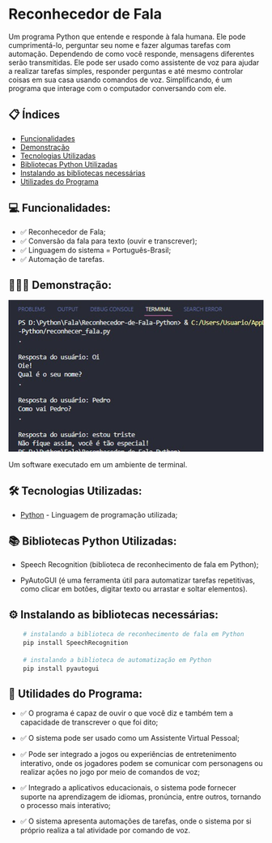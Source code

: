 # Reconhecedor de Fala
 Um programa Python que entende e responde à fala humana. Ele pode cumprimentá-lo, perguntar seu nome e fazer algumas tarefas com automação. Dependendo de como você responde, mensagens diferentes serão transmitidas. Ele pode ser usado como assistente de voz para ajudar a realizar tarefas simples, responder perguntas e até mesmo controlar coisas em sua casa usando comandos de voz. Simplificando, é um programa que interage com o computador conversando com ele.



## 📋 Índices 
- <a href="#funcionalidades"> Funcionalidades </a>
- <a href="#demonstracao"> Demonstração </a>
- <a href="#tecnologias"> Tecnologias Utilizadas </a>
- <a href="#biblioteca"> Bibliotecas Python Utilizadas </a>
- <a href="#instalando"> Instalando as bibliotecas necessárias </a>
- <a href="#utilidades"> Utilizades do Programa </a>


## 💻 Funcionalidades: <a id="funcionalidades"></a>
- ✅ Reconhecedor de Fala;
- ✅ Conversão da fala para texto (ouvir e transcrever);
- ✅ Linguagem do sistema = Português-Brasil;
- ✅ Automação de tarefas.


## 👨🏽‍💻 Demonstração: <a id="demonstracao"></a>
![Demostração](./assets/Codigo_Run.jpeg)

Um software executado em um ambiente de terminal.

## 🛠 Tecnologias Utilizadas: <a id="tecnologias"></a>
- [Python](https://www.python.org/) - Linguagem de programação utilizada;

## 📚 Bibliotecas Python Utilizadas: <a id="biblioteca"></a>
- Speech Recognition (biblioteca de reconhecimento de fala em Python);

- PyAutoGUI (é uma ferramenta útil para automatizar tarefas repetitivas, como clicar em botões, digitar texto ou arrastar e soltar elementos).


## ⚙️ Instalando as bibliotecas necessárias: <a id="instalando"></a>
```bash
    # instalando a biblioteca de reconhecimento de fala em Python
    pip install SpeechRecognition

    # instalando a biblioteca de automatização em Python   
    pip install pyautogui
```

## 📌 Utilidades do Programa: <a id="utilidades"></a>
- ✅ O programa é capaz de ouvir o que você diz e também tem a capacidade de transcrever o que foi dito;

- ✅ O sistema pode ser usado como um Assistente Virtual Pessoal;

- ✅ Pode ser integrado a jogos ou experiências de entretenimento interativo, onde os jogadores podem se comunicar com personagens ou realizar ações no jogo por meio de comandos de voz;

- ✅ Integrado a aplicativos educacionais, o sistema pode fornecer suporte na aprendizagem de idiomas, pronúncia, entre outros, tornando o processo mais interativo;

- ✅ O sistema apresenta automações de tarefas, onde o sistema por si próprio realiza a tal atividade por comando de voz.
